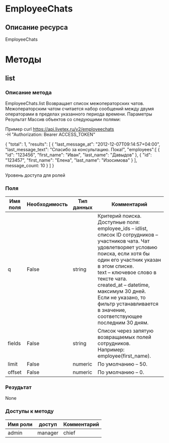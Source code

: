 
# EmployeeChats

## Описание ресурса
EmployeeChats

# Методы

## list

### Описание метода
EmployeeChats.list
Возвращает список межоператорских чатов.
Межоператорским чатом считается набор сообщений между двумя операторами в пределах указанного периода времени.
Параметры
Результат
Массив объектов со следующими полями:

Пример
curl https://api.livetex.ru/v2/employeechats \
-H "Authorization: Bearer ACCESS_TOKEN"

{
    "total": 1,
    "results": [
        {
            "last_message_at": "2012-12-07T09:14:57+04:00",
            "last_message_text": "Спасибо за консультацию. Пока!",
            "employees":[
                {
                    "id": "123456",
                    "first_name": "Иван",
                    "last_name": "Давыдов"
                },
                {
                    "id": "123457",
                    "first_name": "Елена",
                    "last_name": "Изосимова"
                }
            ],
            message_count: 10
        }
    ]
}

Уровень доступа для ролей



### Поля

| Имя поля | Необходимость | Тип данных | Комментарий |
|---|---|---|---|
|q|False|string|Критерий поиска.<br/>Доступные поля:<br/>employee_ids – idlist, список ID сотрудников – участников чата. Чат удовлетворяет условию поиска, если хотя бы один его участник указан в этом списке.<br/>text – ключевое слово в тексте чата.<br/>created_at – datetime, максимум 30 дней.<br/>Если не указано, то фильтр устанавливается в значение, соответствующее последним 30 дням.<br/>|
|fields|False|string|Список через запятую возвращаемых полей сотрудников.<br/>Например: employee(first_name).<br/>|
|limit|False|numeric|По умолчанию – 50.<br/>|
|offset|False|numeric|По умолчанию – 0.<br/>|

### Резудьтат
None
### Доступы к методу

| Имя роли | доступ | Комментарий |
|---|---|---|
|admin|manager|chief|chief_partner|operator|admin_partner